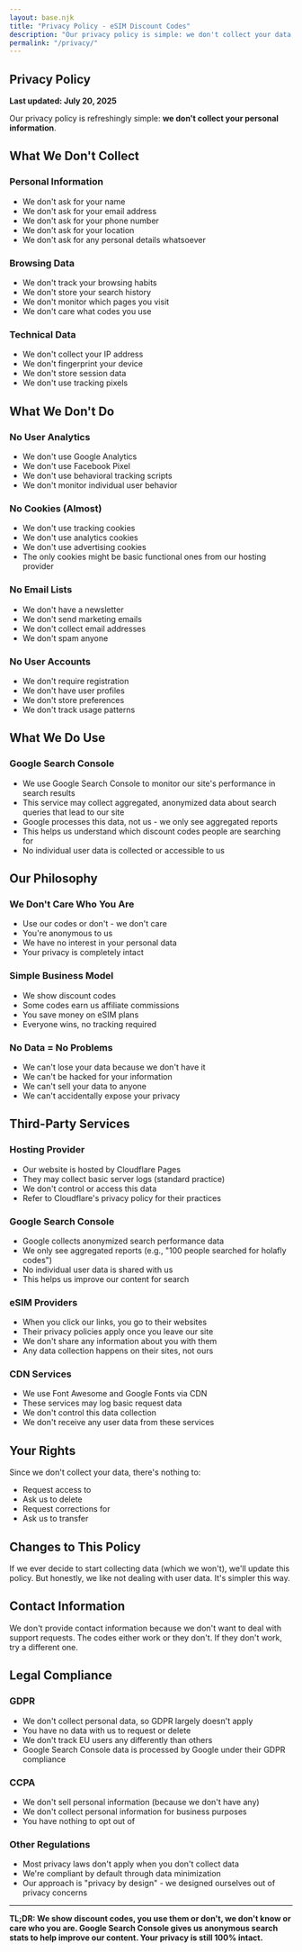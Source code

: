 ```yaml
---
layout: base.njk
title: "Privacy Policy - eSIM Discount Codes"
description: "Our privacy policy is simple: we don't collect your data, we don't track you, and we don't care who you are."
permalink: "/privacy/"
---
```


<div class="article-page">
<article class="article-content">

# Privacy Policy

**Last updated: July 20, 2025**

Our privacy policy is refreshingly simple: **we don't collect your personal information**.

## What We Don't Collect

### Personal Information

- We don't ask for your name
- We don't ask for your email address
- We don't ask for your phone number
- We don't ask for your location
- We don't ask for any personal details whatsoever

### Browsing Data

- We don't track your browsing habits
- We don't store your search history
- We don't monitor which pages you visit
- We don't care what codes you use

### Technical Data

- We don't collect your IP address
- We don't fingerprint your device
- We don't store session data
- We don't use tracking pixels

## What We Don't Do

### No User Analytics

- We don't use Google Analytics
- We don't use Facebook Pixel
- We don't use behavioral tracking scripts
- We don't monitor individual user behavior

### No Cookies (Almost)

- We don't use tracking cookies
- We don't use analytics cookies
- We don't use advertising cookies
- The only cookies might be basic functional ones from our hosting provider

### No Email Lists

- We don't have a newsletter
- We don't send marketing emails
- We don't collect email addresses
- We don't spam anyone

### No User Accounts

- We don't require registration
- We don't have user profiles
- We don't store preferences
- We don't track usage patterns

## What We Do Use

### Google Search Console

- We use Google Search Console to monitor our site's performance in search results
- This service may collect aggregated, anonymized data about search queries that lead to our site
- Google processes this data, not us - we only see aggregated reports
- This helps us understand which discount codes people are searching for
- No individual user data is collected or accessible to us

## Our Philosophy

### We Don't Care Who You Are

- Use our codes or don't - we don't care
- You're anonymous to us
- We have no interest in your personal data
- Your privacy is completely intact

### Simple Business Model

- We show discount codes
- Some codes earn us affiliate commissions
- You save money on eSIM plans
- Everyone wins, no tracking required

### No Data = No Problems

- We can't lose your data because we don't have it
- We can't be hacked for your information
- We can't sell your data to anyone
- We can't accidentally expose your privacy

## Third-Party Services

### Hosting Provider

- Our website is hosted by Cloudflare Pages
- They may collect basic server logs (standard practice)
- We don't control or access this data
- Refer to Cloudflare's privacy policy for their practices

### Google Search Console

- Google collects anonymized search performance data
- We only see aggregated reports (e.g., "100 people searched for holafly codes")
- No individual user data is shared with us
- This helps us improve our content for search

### eSIM Providers

- When you click our links, you go to their websites
- Their privacy policies apply once you leave our site
- We don't share any information about you with them
- Any data collection happens on their sites, not ours

### CDN Services

- We use Font Awesome and Google Fonts via CDN
- These services may log basic request data
- We don't control this data collection
- We don't receive any user data from these services

## Your Rights

Since we don't collect your data, there's nothing to:

- Request access to
- Ask us to delete
- Request corrections for
- Ask us to transfer

## Changes to This Policy

If we ever decide to start collecting data (which we won't), we'll update this policy. But honestly, we like not dealing with user data. It's simpler this way.

## Contact Information

We don't provide contact information because we don't want to deal with support requests. The codes either work or they don't. If they don't work, try a different one.

## Legal Compliance

### GDPR

- We don't collect personal data, so GDPR largely doesn't apply
- You have no data with us to request or delete
- We don't track EU users any differently than others
- Google Search Console data is processed by Google under their GDPR compliance

### CCPA

- We don't sell personal information (because we don't have any)
- We don't collect personal information for business purposes
- You have nothing to opt out of

### Other Regulations

- Most privacy laws don't apply when you don't collect data
- We're compliant by default through data minimization
- Our approach is "privacy by design" - we designed ourselves out of privacy concerns

---

**TL;DR: We show discount codes, you use them or don't, we don't know or care who you are. Google Search Console gives us anonymous search stats to help improve our content. Your privacy is still 100% intact.**

</article>
</div>
